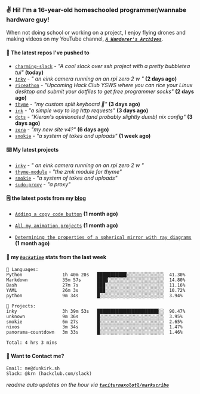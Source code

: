 ### ✌️ Hi! I'm a 16-year-old homeschooled programmer/wannabe hardware guy!

When not doing school or working on a project, I enjoy flying drones and making videos on my YouTube channel, [**_`A Wanderer's Archives`_**](https://youtube.com/@wanderer.archives).

#### 👷 The latest repos I've pushed to

- [`charming-slack`](https://github.com/taciturnaxolotl/charming-slack) - _"A cool slack over ssh project with a pretty bubbletea tui"_ **(today)**
- [`inky`](https://github.com/taciturnaxolotl/inky) - _" an eink camera running on an rpi zero 2 w "_ **(2 days ago)**
- [`riceathon`](https://github.com/hackclub/riceathon) - _"Upcoming Hack Club YSWS where you can rice your Linux desktop and submit your dotfiles to get free programmer socks"_ **(2 days ago)**
- [`thyme`](https://github.com/taciturnaxolotl/thyme) - _"my custom split keyboard 🫶"_ **(3 days ago)**
- [`ink`](https://github.com/taciturnaxolotl/ink) - _"a simple way to log http requests"_ **(3 days ago)**
- [`dots`](https://github.com/taciturnaxolotl/dots) - _"Kieran's opinionated (and probably slightly dumb) nix config"_ **(3 days ago)**
- [`zera`](https://github.com/taciturnaxolotl/zera) - _"my new site v4?"_ **(6 days ago)**
- [`smokie`](https://github.com/taciturnaxolotl/smokie) - _"a system of takes and uploads"_ **(1 week ago)**

#### ⌨️ My latest projects

- [`inky`](https://github.com/taciturnaxolotl/inky) - _" an eink camera running on an rpi zero 2 w "_
- [`thyme-module`](https://github.com/taciturnaxolotl/thyme-module) - _"the zmk module for thyme"_
- [`smokie`](https://github.com/taciturnaxolotl/smokie) - _"a system of takes and uploads"_
- [`sudo-proxy`](https://github.com/taciturnaxolotl/sudo-proxy) - _"a proxy"_

#### 🗒️ the latest posts from my [blog](https://dunkirk.sh)

- [`Adding a copy code button`](https://dunkirk.sh/blog/adding-a-copy-button/) **(1 month ago)**

- [`All my animation projects`](https://dunkirk.sh/blog/my-animations/) **(1 month ago)**

- [`Determining the properties of a spherical mirror with ray diagrams`](https://dunkirk.sh/blog/spherical-ray-diagrams/) **(1 month ago)**



#### 📡 my [_`hackatime`_](https://waka.hackclub.com) stats from the last week

```text
💾 Languages:
Python               1h 40m 20s   ███████████░░░░░░░░░░░░░░  41.30%
Markdown             35m 57s      ████░░░░░░░░░░░░░░░░░░░░░  14.80%
Bash                 27m 7s       ███░░░░░░░░░░░░░░░░░░░░░░  11.16%
YAML                 26m 3s       ███░░░░░░░░░░░░░░░░░░░░░░  10.72%
python               9m 34s       █░░░░░░░░░░░░░░░░░░░░░░░░  3.94%

💼 Projects:
inky                 3h 39m 53s   ███████████████████████░░  90.47%
unknown              9m 36s       █░░░░░░░░░░░░░░░░░░░░░░░░  3.95%
smokie               6m 27s       █░░░░░░░░░░░░░░░░░░░░░░░░  2.65%
nixos                3m 34s       █░░░░░░░░░░░░░░░░░░░░░░░░  1.47%
panorama-countdown   3m 33s       █░░░░░░░░░░░░░░░░░░░░░░░░  1.46%

Total: 4 hrs 3 mins
```

#### 📮 Want to Contact me?

```text
Email: me@dunkirk.sh
Slack: @krn (hackclub.com/slack)
```

_readme auto updates on the hour via [**`taciturnaxolotl/markscribe`**](https://github.com/taciturnaxolotl/markscribe)_
